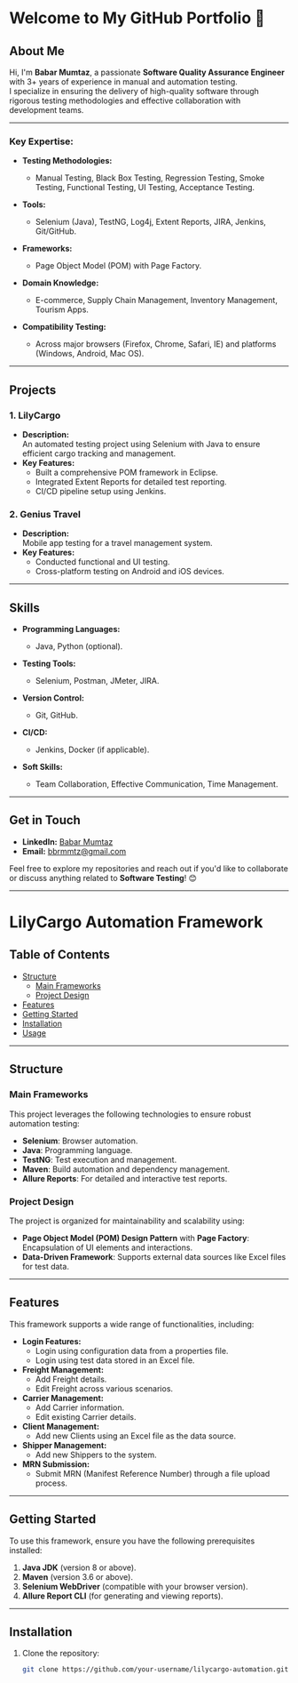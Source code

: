 # Welcome to My GitHub Portfolio 👋  

## About Me  
Hi, I'm **Babar Mumtaz**, a passionate **Software Quality Assurance Engineer** with 3+ years of experience in manual and automation testing.  
I specialize in ensuring the delivery of high-quality software through rigorous testing methodologies and effective collaboration with development teams.  

---

### Key Expertise:  

- **Testing Methodologies:**  
  - Manual Testing, Black Box Testing, Regression Testing, Smoke Testing, Functional Testing, UI Testing, Acceptance Testing.  

- **Tools:**  
  - Selenium (Java), TestNG, Log4j, Extent Reports, JIRA, Jenkins, Git/GitHub.  

- **Frameworks:**  
  - Page Object Model (POM) with Page Factory.  

- **Domain Knowledge:**  
  - E-commerce, Supply Chain Management, Inventory Management, Tourism Apps.  

- **Compatibility Testing:**  
  - Across major browsers (Firefox, Chrome, Safari, IE) and platforms (Windows, Android, Mac OS).  

---

## Projects  

### 1. **LilyCargo**  
- **Description:**  
  An automated testing project using Selenium with Java to ensure efficient cargo tracking and management.  
- **Key Features:**  
  - Built a comprehensive POM framework in Eclipse.  
  - Integrated Extent Reports for detailed test reporting.  
  - CI/CD pipeline setup using Jenkins.  

### 2. **Genius Travel**  
- **Description:**  
  Mobile app testing for a travel management system.  
- **Key Features:**  
  - Conducted functional and UI testing.  
  - Cross-platform testing on Android and iOS devices.  

---

## Skills  

- **Programming Languages:**  
  - Java, Python (optional).  

- **Testing Tools:**  
  - Selenium, Postman, JMeter, JIRA.  

- **Version Control:**  
  - Git, GitHub.  

- **CI/CD:**  
  - Jenkins, Docker (if applicable).  

- **Soft Skills:**  
  - Team Collaboration, Effective Communication, Time Management.  

---

## Get in Touch  

- **LinkedIn:** [Babar Mumtaz](https://www.linkedin.com/in/babar-mumtaz-622b70151/)  
- **Email:** [bbrmmtz@gmail.com](mailto:bbrmmtz@gmail.com)  

Feel free to explore my repositories and reach out if you'd like to collaborate or discuss anything related to **Software Testing**! 😊  

-----------------------------------------------------------------------------------------------------------------------------------------------------------------------

# LilyCargo Automation Framework  

## Table of Contents  
- [Structure](#structure)  
  - [Main Frameworks](#main-frameworks)  
  - [Project Design](#project-design)  
- [Features](#features)  
- [Getting Started](#getting-started)  
- [Installation](#installation)  
- [Usage](#usage)  

---

## Structure  

### Main Frameworks  
This project leverages the following technologies to ensure robust automation testing:  
- **Selenium**: Browser automation.  
- **Java**: Programming language.  
- **TestNG**: Test execution and management.  
- **Maven**: Build automation and dependency management.  
- **Allure Reports**: For detailed and interactive test reports.  

### Project Design  
The project is organized for maintainability and scalability using:  
- **Page Object Model (POM) Design Pattern** with **Page Factory**: Encapsulation of UI elements and interactions.  
- **Data-Driven Framework**: Supports external data sources like Excel files for test data.  

---

## Features  

This framework supports a wide range of functionalities, including:  
- **Login Features:**  
  - Login using configuration data from a properties file.  
  - Login using test data stored in an Excel file.  
- **Freight Management:**  
  - Add Freight details.  
  - Edit Freight across various scenarios.  
- **Carrier Management:**  
  - Add Carrier information.  
  - Edit existing Carrier details.  
- **Client Management:**  
  - Add new Clients using an Excel file as the data source.  
- **Shipper Management:**  
  - Add new Shippers to the system.  
- **MRN Submission:**  
  - Submit MRN (Manifest Reference Number) through a file upload process.  

---

## Getting Started  

To use this framework, ensure you have the following prerequisites installed:  
1. **Java JDK** (version 8 or above).  
2. **Maven** (version 3.6 or above).  
3. **Selenium WebDriver** (compatible with your browser version).  
4. **Allure Report CLI** (for generating and viewing reports).  

---

## Installation  

1. Clone the repository:  
   ```bash  
   git clone https://github.com/your-username/lilycargo-automation.git 
